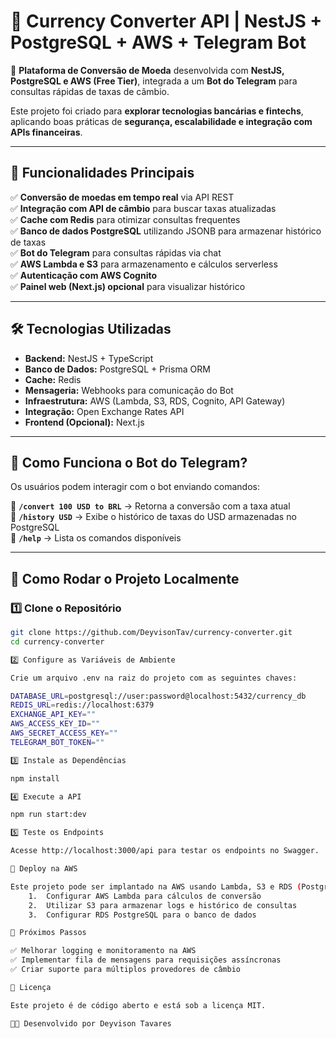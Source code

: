 # 💱 Currency Converter API | NestJS + PostgreSQL + AWS + Telegram Bot

🚀 **Plataforma de Conversão de Moeda** desenvolvida com **NestJS, PostgreSQL e AWS (Free Tier)**, integrada a um **Bot do Telegram** para consultas rápidas de taxas de câmbio.

Este projeto foi criado para **explorar tecnologias bancárias e fintechs**, aplicando boas práticas de **segurança, escalabilidade e integração com APIs financeiras**.

---

## 📌 Funcionalidades Principais

✅ **Conversão de moedas em tempo real** via API REST  
✅ **Integração com API de câmbio** para buscar taxas atualizadas  
✅ **Cache com Redis** para otimizar consultas frequentes  
✅ **Banco de dados PostgreSQL** utilizando JSONB para armazenar histórico de taxas  
✅ **Bot do Telegram** para consultas rápidas via chat  
✅ **AWS Lambda e S3** para armazenamento e cálculos serverless  
✅ **Autenticação com AWS Cognito**  
✅ **Painel web (Next.js) opcional** para visualizar histórico

---

## 🛠️ Tecnologias Utilizadas

- **Backend:** NestJS + TypeScript
- **Banco de Dados:** PostgreSQL + Prisma ORM
- **Cache:** Redis
- **Mensageria:** Webhooks para comunicação do Bot
- **Infraestrutura:** AWS (Lambda, S3, RDS, Cognito, API Gateway)
- **Integração:** Open Exchange Rates API
- **Frontend (Opcional):** Next.js

---

## 📲 Como Funciona o Bot do Telegram?

Os usuários podem interagir com o bot enviando comandos:

🔹 **`/convert 100 USD to BRL`** → Retorna a conversão com a taxa atual  
🔹 **`/history USD`** → Exibe o histórico de taxas do USD armazenadas no PostgreSQL  
🔹 **`/help`** → Lista os comandos disponíveis

---

## 🚀 Como Rodar o Projeto Localmente

### 1️⃣ Clone o Repositório

```bash
git clone https://github.com/DeyvisonTav/currency-converter.git
cd currency-converter

2️⃣ Configure as Variáveis de Ambiente

Crie um arquivo .env na raiz do projeto com as seguintes chaves:

DATABASE_URL=postgresql://user:password@localhost:5432/currency_db
REDIS_URL=redis://localhost:6379
EXCHANGE_API_KEY=""
AWS_ACCESS_KEY_ID=""
AWS_SECRET_ACCESS_KEY=""
TELEGRAM_BOT_TOKEN=""

3️⃣ Instale as Dependências

npm install

4️⃣ Execute a API

npm run start:dev

5️⃣ Teste os Endpoints

Acesse http://localhost:3000/api para testar os endpoints no Swagger.

📡 Deploy na AWS

Este projeto pode ser implantado na AWS usando Lambda, S3 e RDS (PostgreSQL Free Tier).
	1.	Configurar AWS Lambda para cálculos de conversão
	2.	Utilizar S3 para armazenar logs e histórico de consultas
	3.	Configurar RDS PostgreSQL para o banco de dados

📌 Próximos Passos

✅ Melhorar logging e monitoramento na AWS
✅ Implementar fila de mensagens para requisições assíncronas
✅ Criar suporte para múltiplos provedores de câmbio

📜 Licença

Este projeto é de código aberto e está sob a licença MIT.

👨‍💻 Desenvolvido por Deyvison Tavares


```
